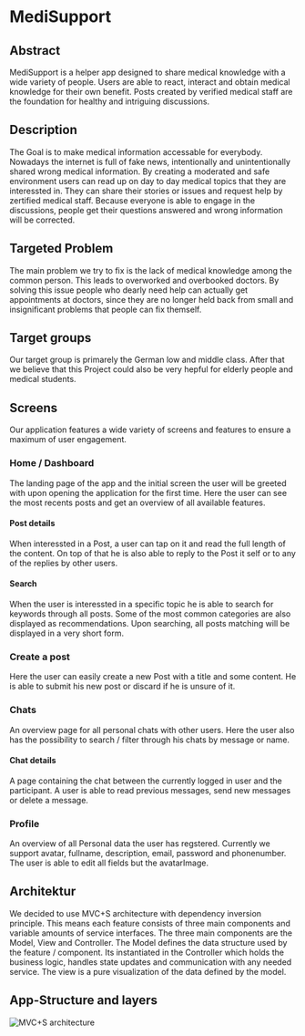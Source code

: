 # MediSupport

## Abstract
MediSupport is a helper app designed to share medical knowledge with a wide variety of people. 
Users are able to react, interact and obtain medical knowledge for their own benefit. 
Posts created by verified medical staff are the foundation for healthy and intriguing discussions. 

## Description
The Goal is to make medical information accessable for everybody. Nowadays the internet is full of fake news, 
intentionally and unintentionally shared wrong medical information. By creating a moderated and safe environment users can 
read up on day to day medical topics that they are interessted in. They can share their stories or issues and request help
by zertified medical staff. Because everyone is able to engage in the discussions, people get their questions answered and wrong information will be corrected. 

## Targeted Problem
The main problem we try to fix is the lack of medical knowledge among the common person. This leads to overworked and overbooked 
doctors. By solving this issue people who dearly need help can actually get appointments at doctors, since they are no longer held back from small and insignificant problems that people can fix themself. 

## Target groups
Our target group is primarely the German low and middle class. After that we believe that this Project could also be very hepful for elderly people and medical students. 

## Screens
Our application features a wide variety of screens and features to ensure a maximum of user engagement. 

### Home / Dashboard
The landing page of the app and the initial screen the user will be greeted with upon opening the application for the first time.
Here the user can see the most recents posts and get an overview of all available features. 

#### Post details
When interessted in a Post, a user can tap on it and read the full length of the content. On top of that he is also able to reply to the Post it self or to any of the replies by other users. 

#### Search
When the user is interessted in a specific topic he is able to search for keywords through all posts. Some of the most common categories are also displayed as recommendations. Upon searching, all posts matching will be displayed in a very short form.

### Create a post
Here the user can easily create a new Post with a title and some content. He is able to submit his new post or discard if he is unsure of it.
### Chats
An overview page for all personal chats with other users. Here the user also has the possibility to search / filter through his chats by message or name.
#### Chat details
A page containing the chat between the currently logged in user and the participant. A user is able to read previous messages, send new messages or delete a message. 
### Profile
An overview of all Personal data the user has regstered. Currently we support avatar, fullname, description, email, password and phonenumber. The user is able to edit all fields but the avatarImage.

## Architektur
We decided to use MVC+S architecture with dependency inversion principle. This means each feature consists of three main components and 
variable amounts of service interfaces. The three main components are the Model, View and Controller. The Model defines the data structure used by the feature / component. Its instantiated in the Controller which holds the business logic, handles state updates and communication with any needed service. The view is a pure visualization of the data defined by the model. 

## App-Structure and layers
![MVC+S architecture](https://imgur.com/a/c3Se3YZ)